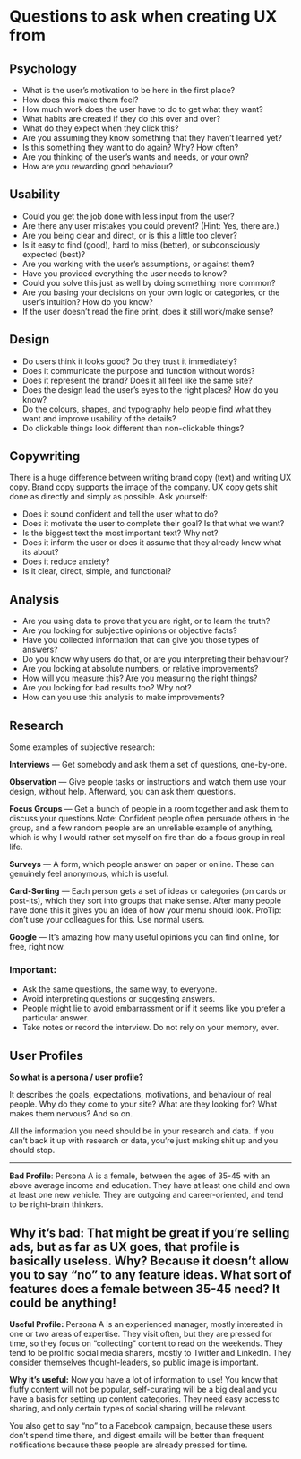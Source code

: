# Questions to ask when creating UX from

## Psychology 
- What is the user’s motivation to be here in the first place?
- How does this make them feel?
- How much work does the user have to do to get what they want?
- What habits are created if they do this over and over?
- What do they expect when they click this?
- Are you assuming they know something that they haven’t learned yet?
- Is this something they want to do again? Why? How often?
- Are you thinking of the user’s wants and needs, or your own?
- How are you rewarding good behaviour?

## Usability 
- Could you get the job done with less input from the user?
- Are there any user mistakes you could prevent? (Hint: Yes, there are.)
- Are you being clear and direct, or is this a little too clever?
- Is it easy to find (good), hard to miss (better), or subconsciously expected (best)?
- Are you working with the user’s assumptions, or against them?
- Have you provided everything the user needs to know?
- Could you solve this just as well by doing something more common?
- Are you basing your decisions on your own logic or categories, or the user’s intuition? How do you know?
- If the user doesn’t read the fine print, does it still work/make sense?

## Design
- Do users think it looks good? Do they trust it immediately?
- Does it communicate the purpose and function without words?
- Does it represent the brand? Does it all feel like the same site?
- Does the design lead the user’s eyes to the right places? How do you know?
- Do the colours, shapes, and typography help people find what they want and improve usability of the details?
- Do clickable things look different than non-clickable things?

## Copywriting
There is a huge difference between writing brand copy (text) and writing UX copy. Brand copy supports the image of the company. UX copy gets shit done as directly and simply as possible. Ask yourself:

- Does it sound confident and tell the user what to do?
- Does it motivate the user to complete their goal? Is that what we want?
- Is the biggest text the most important text? Why not?
- Does it inform the user or does it assume that they already know what its about?
- Does it reduce anxiety?
- Is it clear, direct, simple, and functional?

## Analysis
- Are you using data to prove that you are right, or to learn the truth?
- Are you looking for subjective opinions or objective facts?
- Have you collected information that can give you those types of answers?
- Do you know why users do that, or are you interpreting their behaviour?
- Are you looking at absolute numbers, or relative improvements?
- How will you measure this? Are you measuring the right things?
- Are you looking for bad results too? Why not?
- How can you use this analysis to make improvements?

## Research 
Some examples of subjective research:

**Interviews** — Get somebody and ask them a set of questions, one-by-one.

**Observation** — Give people tasks or instructions and watch them use your design, without help. Afterward, you can ask them questions.

**Focus Groups** — Get a bunch of people in a room together and ask them to discuss your questions.Note: Confident people often persuade others in the group, and a few random people are an unreliable example of anything, which is why I would rather set myself on fire than do a focus group in real life.

**Surveys** — A form, which people answer on paper or online. These can genuinely feel anonymous, which is useful.

**Card-Sorting** — Each person gets a set of ideas or categories (on cards or post-its), which they sort into groups that make sense. After many people have done this it gives you an idea of how your menu should look. ProTip: don’t use your colleagues for this. Use normal users.

**Google** — It’s amazing how many useful opinions you can find online, for free, right now.

### Important:

- Ask the same questions, the same way, to everyone.
- Avoid interpreting questions or suggesting answers.
- People might lie to avoid embarrassment or if it seems like you prefer a particular answer.
- Take notes or record the interview. Do not rely on your memory, ever.

## User Profiles
**So what is a persona / user profile?**

It describes the goals, expectations, motivations, and behaviour of real people. Why do they come to your site? What are they looking for? What makes them nervous? And so on.

All the information you need should be in your research and data. If you can’t back it up with research or data, you’re just making shit up and you should stop.

---
**Bad Profile**: Persona A is a female, between the ages of 35-45 with an above average income and education. They have at least one child and own at least one new vehicle. They are outgoing and career-oriented, and tend to be right-brain thinkers.

**Why it’s bad**: That might be great if you’re selling ads, but as far as UX goes, that profile is basically useless. Why? Because it doesn’t allow you to say “no” to any feature ideas. What sort of features does a female between 35-45 need? It could be anything!
---
**Useful Profile:** Persona A is an experienced manager, mostly interested in one or two areas of expertise. They visit often, but they are pressed for time, so they focus on “collecting” content to read on the weekends. They tend to be prolific social media sharers, mostly to Twitter and LinkedIn. They consider themselves thought-leaders, so public image is important.

**Why it’s useful:** Now you have a lot of information to use! You know that fluffy content will not be popular, self-curating will be a big deal and you have a basis for setting up content categories. They need easy access to sharing, and only certain types of social sharing will be relevant.

You also get to say “no” to a Facebook campaign, because these users don’t spend time there, and digest emails will be better than frequent notifications because these people are already pressed for time.